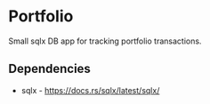 # Portfolio

Small sqlx DB app for tracking portfolio transactions.

## Dependencies
* sqlx - https://docs.rs/sqlx/latest/sqlx/
